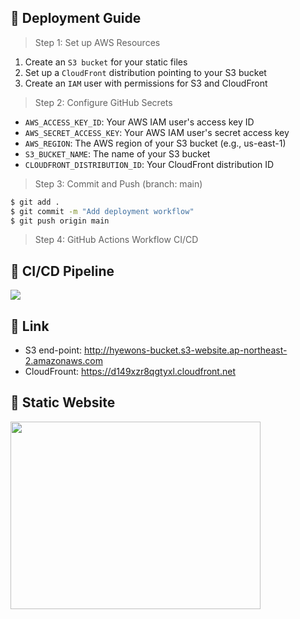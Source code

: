 ## 🔽 Deployment Guide 
> Step 1: Set up AWS Resources
1. Create an `S3 bucket` for your static files
2. Set up a `CloudFront` distribution pointing to your S3 bucket
3. Create an `IAM` user with permissions for S3 and CloudFront
> Step 2: Configure GitHub Secrets
- `AWS_ACCESS_KEY_ID`: Your AWS IAM user's access key ID
- `AWS_SECRET_ACCESS_KEY`: Your AWS IAM user's secret access key
- `AWS_REGION`: The AWS region of your S3 bucket (e.g., us-east-1)
- `S3_BUCKET_NAME`: The name of your S3 bucket
- `CLOUDFRONT_DISTRIBUTION_ID`: Your CloudFront distribution ID
> Step 3: Commit and Push (branch: main)
```bash
$ git add .
$ git commit -m "Add deployment workflow"
$ git push origin main
```
> Step 4: GitHub Actions Workflow CI/CD

      
## 🔽 CI/CD Pipeline
<img src="https://github.com/user-attachments/assets/c3b5f900-bd3a-457f-a68c-9d34a0334669" />


## 🔽 Link
- S3 end-point: http://hyewons-bucket.s3-website.ap-northeast-2.amazonaws.com
- CloudFrount: https://d149xzr8qgtyxl.cloudfront.net

## 🔽 Static Website 
<img src="https://github.com/user-attachments/assets/975b2e28-81fc-499e-88f8-1b283e6b15aa" width="400" height="300" />


